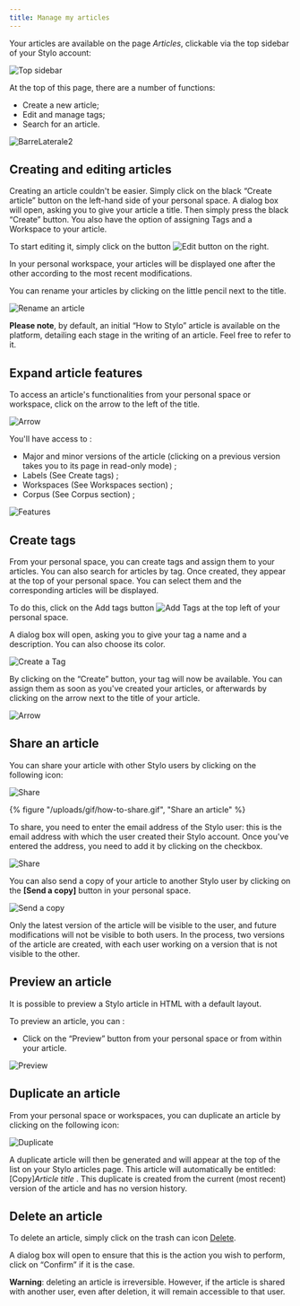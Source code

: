 ```yaml
---
title: Manage my articles
---
```


Your articles are available on the page *Articles*, clickable via the top sidebar of your Stylo account:

![Top sidebar](/uploads/images/BarreLateraleStyloNoire-V2.PNG)

At the top of this page, there are a number of functions:

- Create a new article;
- Edit and manage tags;
- Search for an article.

![BarreLaterale2](/uploads/images/CreateNewTag-V2.PNG)

## Creating and editing articles

Creating an article couldn't be easier. Simply click on the black “Create article” button on the left-hand side of your personal space. A dialog box will open, asking you to give your article a title. Then simply press the black “Create” button. You also have the option of assigning Tags and a Workspace to your article. 

To start editing it, simply click on the button ![Edit button](/uploads/images/refonte_doc/edit.png) on the right. 

In your personal workspace, your articles will be displayed one after the other according to the most recent modifications.

You can rename your articles by clicking on the little pencil next to the title.

![Rename an article](/uploads/images/refonte_doc/ANG/Renommer_ANG.png)

**Please note**, by default, an initial “How to Stylo” article is available on the platform, detailing each stage in the writing of an article. Feel free to refer to it.

## Expand article features

To access an article's functionalities from your personal space or workspace, click on the arrow to the left of the title.

![Arrow](/uploads/images/refonte_doc/ANG/Chevron_ANG.png)

You'll have access to :

- Major and minor versions of the article (clicking on a previous version takes you to its page in read-only mode) ;
- Labels (See Create tags) ;
- Workspaces (See Workspaces section) ;
- Corpus (See Corpus section) ;

![Features](/uploads/images/refonte_doc/ANG/Fonction_ANG.png)

## Create tags

From your personal space, you can create tags and assign them to your articles. You can also search for articles by tag. Once created, they appear at the top of your personal space. You can select them and the corresponding articles will be displayed.  

To do this, click on the Add tags button ![Add Tags](/uploads/images/refonte_doc/ANG/Ajouttag_ANG.png) at the top left of your personal space.

A dialog box will open, asking you to give your tag a name and a description. You can also choose its color. 

![Create a Tag](/uploads/images/refonte_doc/ANG/Creertag_ANG.png)

By clicking on the “Create” button, your tag will now be available. You can assign them as soon as you've created your articles, or afterwards by clicking on the arrow next to the title of your article.

![Arrow](/uploads/images/refonte_doc/ANG/Chevron_ANG.png)

## Share an article 

You can share your article with other Stylo users by clicking on the following icon:

![Share](/uploads/images/refonte_doc/Partager.png)

{% figure "/uploads/gif/how-to-share.gif", "Share an article" %}

To share, you need to enter the email address of the Stylo user: this is the email address with which the user created their Stylo account. Once you've entered the address, you need to add it by clicking on the checkbox.

![Share](/uploads/images/refonte_doc/ANG/Share_ANG.png)

You can also send a copy of your article to another Stylo user by clicking on the **[Send a copy]** button in your personal space.

![Send a copy](/uploads/images/refonte_doc/Copie.png)

Only the latest version of the article will be visible to the user, and future modifications will not be visible to both users. In the process, two versions of the article are created, with each user working on a version that is not visible to the other.

## Preview an article

It is possible to preview a Stylo article in HTML with a default layout.

To preview an article, you can :

- Click on the “Preview” button from your personal space or from within your article. 

![Preview](/uploads/images/refonte_doc/ANG/NouvellePrevisualisation_ANG.png)

## Duplicate an article

From your personal space or workspaces, you can duplicate an article by clicking on the following icon:

![Duplicate](/uploads/images/refonte_doc/Dupliquer.png)

A duplicate article will then be generated and will appear at the top of the list on your Stylo articles page. This article will automatically be entitled: [Copy]*Article title* . This duplicate is created from the current (most recent) version of the article and has no version history.

## Delete an article 

To delete an article, simply click on the trash can icon [Delete](/uploads/images/refonte_doc/Supprimer.png).

A dialog box will open to ensure that this is the action you wish to perform, click on “Confirm” if it is the case.

**Warning**: deleting an article is irreversible. However, if the article is shared with another user, even after deletion, it will remain accessible to that user.


